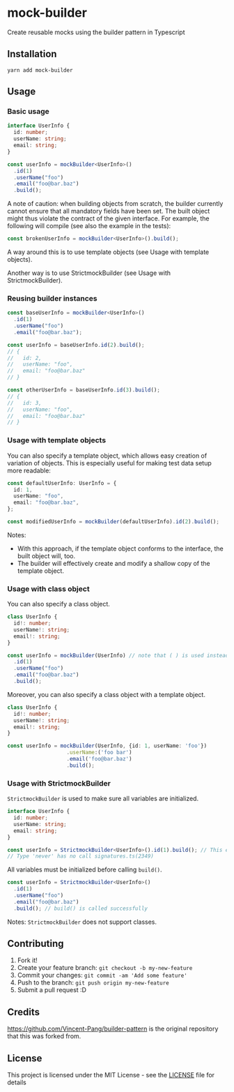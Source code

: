 # mock-builder

Create reusable mocks using the builder pattern in Typescript

## Installation

```
yarn add mock-builder
```

## Usage

### Basic usage

```typescript
interface UserInfo {
  id: number;
  userName: string;
  email: string;
}

const userInfo = mockBuilder<UserInfo>()
  .id(1)
  .userName("foo")
  .email("foo@bar.baz")
  .build();
```

A note of caution: when building objects from scratch, the builder currently cannot ensure that all
mandatory fields have been set. The built object might thus violate the contract of the given interface.
For example, the following will compile (see also the example in the tests):

```typescript
const brokenUserInfo = mockBuilder<UserInfo>().build();
```

A way around this is to use template objects (see Usage with template objects).

Another way is to use StrictmockBuilder (see Usage with StrictmockBuilder).

### Reusing builder instances

```typescript
const baseUserInfo = mockBuilder<UserInfo>()
  .id(1)
  .userName("foo")
  .email("foo@bar.baz");

const userInfo = baseUserInfo.id(2).build();
// {
//   id: 2,
//   userName: "foo",
//   email: "foo@bar.baz"
// }

const otherUserInfo = baseUserInfo.id(3).build();
// {
//   id: 3,
//   userName: "foo",
//   email: "foo@bar.baz"
// }
```

### Usage with template objects

You can also specify a template object, which allows easy creation of variation of objects.
This is especially useful for making test data setup more readable:

```typescript
const defaultUserInfo: UserInfo = {
  id: 1,
  userName: "foo",
  email: "foo@bar.baz",
};

const modifiedUserInfo = mockBuilder(defaultUserInfo).id(2).build();
```

Notes:

- With this approach, if the template object conforms to the interface, the
  built object will, too.
- The builder will effectively create and modify a shallow copy of the template object.

### Usage with class object

You can also specify a class object.

```typescript
class UserInfo {
  id!: number;
  userName!: string;
  email!: string;
}

const userInfo = mockBuilder(UserInfo) // note that ( ) is used instead of < > here
  .id(1)
  .userName("foo")
  .email("foo@bar.baz")
  .build();
```

Moreover, you can also specify a class object with a template object.

```typescript
class UserInfo {
  id!: number;
  userName!: string;
  email!: string;
}

const userInfo = mockBuilder(UserInfo, {id: 1, userName: 'foo'})
                   .userName:('foo bar')
                   .email('foo@bar.baz')
                   .build();

```

### Usage with StrictmockBuilder

`StrictmockBuilder` is used to make sure all variables are initialized.

```typescript
interface UserInfo {
  id: number;
  userName: string;
  email: string;
}

const userInfo = StrictmockBuilder<UserInfo>().id(1).build(); // This expression is not callable.
// Type 'never' has no call signatures.ts(2349)
```

All variables must be initialized before calling `build()`.

```typescript
const userInfo = StrictmockBuilder<UserInfo>()
  .id(1)
  .userName("foo")
  .email("foo@bar.baz")
  .build(); // build() is called successfully
```

Notes:
`StrictmockBuilder` does not support classes.

## Contributing

1. Fork it!
2. Create your feature branch: `git checkout -b my-new-feature`
3. Commit your changes: `git commit -am 'Add some feature'`
4. Push to the branch: `git push origin my-new-feature`
5. Submit a pull request :D

## Credits

https://github.com/Vincent-Pang/builder-pattern is the original repository that this was forked from.

## License

This project is licensed under the MIT License - see the [LICENSE](LICENSE) file for details
